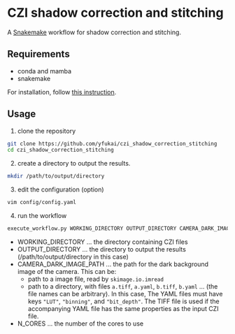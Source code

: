 # CZI shadow correction and stitching

A [Snakemake](https://snakemake.readthedocs.io) workflow for shadow correction and stitching.

## Requirements
- conda and mamba
- snakemake

For installation, follow [this instruction](https://snakemake.readthedocs.io/en/stable/getting_started/installation.html).

## Usage
1. clone the repository 
```bash
git clone https://github.com/yfukai/czi_shadow_correction_stitching
cd czi_shadow_correction_stitching
```
2. create a directory to output the results.
```bash
mkdir /path/to/output/directory
```
3. edit the configuration (option)
```bash
vim config/config.yaml
```
4. run the workflow
```bash
execute_workflow.py WORKING_DIRECTORY OUTPUT_DIRECTORY CAMERA_DARK_IMAGE_PATH N_CORES
```

- WORKING_DIRECTORY ... the directory containing CZI files
- OUTPUT_DIRECTORY ... the directory to output the results (/path/to/output/directory in this case)
- CAMERA_DARK_IMAGE_PATH ... the path for the dark background image of the camera. This can be:
  - path to a image file, read by `skimage.io.imread`
  - path to a directory, with files `a.tiff`, `a.yaml`, `b.tiff`, `b.yaml` ... (the file names can be arbitrary).
    In this case, The YAML files must have keys `"LUT"`, `"binning"`, and `"bit_depth"`. 
    The TIFF file is used if the accompanying YAML file has the same properties as the input CZI file.
- N_CORES ... the number of the cores to use
